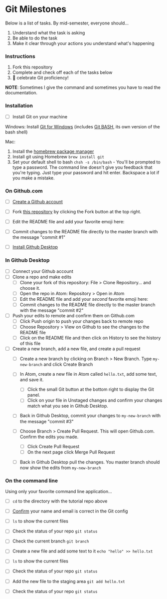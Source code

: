# Git Milestones

Below is a list of tasks. By mid-semester, everyone should...

1. Understand what the task is asking
1. Be able to do the task
1. Make it clear through your actions you understand what's happening


### Instructions

1. Fork this repository
1. Complete and check off each of the tasks below
1. 🙌  celebrate Git proficiency!

**NOTE**: Sometimes I give the command and sometimes you have to read the documentation.


### Installation

- [ ] Install Git on your machine

Windows: Install [Git for Windows](https://gitforwindows.org/) (includes [Git BASH](https://www.atlassian.com/git/tutorials/git-bash), its own version of the bash shell)

Mac: 
1. Install the [homebrew package manager](https://brew.sh/)
1. Install git using Homebrew `brew install git`
1. Set your default shell to bash `chsh -s /bin/bash` - You'll be prompted to type a password. The command line doesn't give you feedback that you're typing. Just type your password and hit enter. Backspace a lot if you make a mistake.


### On Github.com

- [ ] [Create a Github account](https://github.com/join)
- [ ] Fork [this repository](https://github.com/omundy/learn-git-milestones) by clicking the Fork button at the top right.
- [ ] Edit the README file and add your favorite emoji here:
- [ ] Commit changes to the README file directly to the master branch with the message "commit #1" 
- [ ] [Install Github Desktop](https://desktop.github.com/)


### In Github Desktop

- [ ] Connect your Github account
- [ ] Clone a repo and make edits
  - [ ] Clone your fork of this repository: File > Clone Repository... and choose it.
  - [ ] Open the repo in Atom: Repository > Open in Atom  
  - [ ] Edit the README file and add your *second* favorite emoji here:
  - [ ] Commit changes to the README file directly to the master branch with the message "commit #2" 
- [ ] Push your edits to remote and confirm them on Github.com  
  - [ ] Click Push origin to push your changes back to remote repo  
  - [ ] Choose Repository > View on Github to see the changes to the README file
  - [ ] Click on the README file and then click on History to see the history of this file
- [ ] Create a new branch, add a new file, and create a pull request
  - [ ] Create a new branch by clicking on Branch > New Branch. Type `my-new-branch` and click Create Branch
  - [ ] In Atom, create a new file in Atom called `hello.txt`, add some text, and save it.
    - [ ] Click the small Git button at the bottom right to display the Git panel. 
    - [ ] Click on your file in Unstaged changes and confirm your changes match what you see in Github Desktop.
  - [ ] Back in Github Desktop, commit your changes to `my-new-branch` with the message "commit #3" 
  - [ ] Choose Branch > Create Pull Request. This will open Github.com. Confirm the edits you made.
    - [ ] Click Create Pull Request
    - [ ] On the next page click Merge Pull Request
  - [ ] Back in Github Desktop pull the changes. You master branch should now show the edits from `my-new-branch` 


### On the command line
Using only your favorite command line application...

- [ ] `cd` to the directory with the tutorial repo above
- [ ] [Confirm](https://docs.github.com/en/github/using-git/setting-your-username-in-git) your name and email is correct in the Git config
- [ ] `ls` to show the current files
- [ ] Check the status of your repo `git status` 
- [ ] Check the current branch `git branch`
- [ ] Create a new file and add some text to it `echo "hello" >> hello.txt`
- [ ] `ls` to show the current files
- [ ] Check the status of your repo `git status`
- [ ] Add the new file to the staging area `git add hello.txt`
- [ ] Check the status of your repo `git status`






